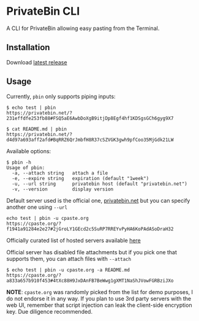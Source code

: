 # PrivateBin CLI

A CLI for PrivateBin allowing easy pasting from the Terminal.

## Installation

Download [latest release](https://github.com/fopina/privatebin/releases/latest)

## Usage

Currently, `pbin` only supports piping inputs:

```shell
$ echo test | pbin
https://privatebin.net/?231effdfe253fb88#FSQ5aE6AwbDoXgB9itjDp8Egf4hf1KDSgsGCh6gyg9X7

$ cat README.md | pbin
https://privatebin.net/?d4d97a693aff2afd#BqRRZ6QrJmbfH8R37cSZVGK3gwh9pfCoo35MjGdk21LW
```

Available options:

```shell
$ pbin -h
Usage of pbin:
  -a, --attach string   attach a file
  -e, --expire string   expiration (default "1week")
  -u, --url string      privatebin host (default "privatebin.net")
  -v, --version         display version
```

Default server used is the official one, [privatebin.net](https://privatebin.net/) but you can specify another one using `--url`

```
echo test | pbin -u cpaste.org
https://cpaste.org/?f1941a91284e2e27#2jGroLY1GEcd2c5SuRP7RREYvPyHA6KoPAdASoDraH32
```

Officially curated list of hosted servers available [here](https://privatebin.info/directory/)

Official server has disabled file attachments but if you pick one that supports them, you can attach files with `--attach`

```shell
$ echo test | pbin -u cpaste.org -a README.md
https://cpaste.org/?a833a657b910f453#4tXc88H9JxDAnFB7BeWwg1gXMT1NaShJVowFGRBziJXo
```

**NOTE**: `cpaste.org` was randomly picked from the list for demo purposes, I do not endorse it in any way. If you plan to use 3rd party servers with the web UI, remember that script injection can leak the client-side encryption key. Due diligence recommended.
